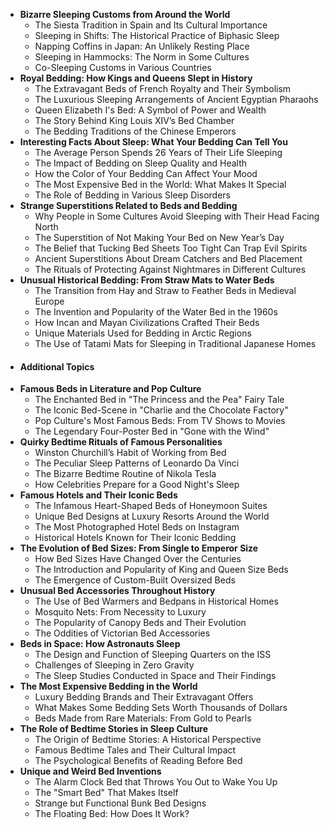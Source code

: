 - **Bizarre Sleeping Customs from Around the World**
	- The Siesta Tradition in Spain and Its Cultural Importance
	- Sleeping in Shifts: The Historical Practice of Biphasic Sleep
	- Napping Coffins in Japan: An Unlikely Resting Place
	- Sleeping in Hammocks: The Norm in Some Cultures
	- Co-Sleeping Customs in Various Countries
- **Royal Bedding: How Kings and Queens Slept in History**
	- The Extravagant Beds of French Royalty and Their Symbolism
	- The Luxurious Sleeping Arrangements of Ancient Egyptian Pharaohs
	- Queen Elizabeth I's Bed: A Symbol of Power and Wealth
	- The Story Behind King Louis XIV’s Bed Chamber
	- The Bedding Traditions of the Chinese Emperors
- **Interesting Facts About Sleep: What Your Bedding Can Tell You**
	- The Average Person Spends 26 Years of Their Life Sleeping
	- The Impact of Bedding on Sleep Quality and Health
	- How the Color of Your Bedding Can Affect Your Mood
	- The Most Expensive Bed in the World: What Makes It Special
	- The Role of Bedding in Various Sleep Disorders
- **Strange Superstitions Related to Beds and Bedding**
	- Why People in Some Cultures Avoid Sleeping with Their Head Facing North
	- The Superstition of Not Making Your Bed on New Year’s Day
	- The Belief that Tucking Bed Sheets Too Tight Can Trap Evil Spirits
	- Ancient Superstitions About Dream Catchers and Bed Placement
	- The Rituals of Protecting Against Nightmares in Different Cultures
- **Unusual Historical Bedding: From Straw Mats to Water Beds**
	- The Transition from Hay and Straw to Feather Beds in Medieval Europe
	- The Invention and Popularity of the Water Bed in the 1960s
	- How Incan and Mayan Civilizations Crafted Their Beds
	- Unique Materials Used for Bedding in Arctic Regions
	- The Use of Tatami Mats for Sleeping in Traditional Japanese Homes
- #### Additional Topics
- **Famous Beds in Literature and Pop Culture**
	- The Enchanted Bed in "The Princess and the Pea" Fairy Tale
	- The Iconic Bed-Scene in "Charlie and the Chocolate Factory"
	- Pop Culture's Most Famous Beds: From TV Shows to Movies
	- The Legendary Four-Poster Bed in "Gone with the Wind"
- **Quirky Bedtime Rituals of Famous Personalities**
	- Winston Churchill’s Habit of Working from Bed
	- The Peculiar Sleep Patterns of Leonardo Da Vinci
	- The Bizarre Bedtime Routine of Nikola Tesla
	- How Celebrities Prepare for a Good Night's Sleep
- **Famous Hotels and Their Iconic Beds**
	- The Infamous Heart-Shaped Beds of Honeymoon Suites
	- Unique Bed Designs at Luxury Resorts Around the World
	- The Most Photographed Hotel Beds on Instagram
	- Historical Hotels Known for Their Iconic Bedding
- **The Evolution of Bed Sizes: From Single to Emperor Size**
	- How Bed Sizes Have Changed Over the Centuries
	- The Introduction and Popularity of King and Queen Size Beds
	- The Emergence of Custom-Built Oversized Beds
- **Unusual Bed Accessories Throughout History**
	- The Use of Bed Warmers and Bedpans in Historical Homes
	- Mosquito Nets: From Necessity to Luxury
	- The Popularity of Canopy Beds and Their Evolution
	- The Oddities of Victorian Bed Accessories
- **Beds in Space: How Astronauts Sleep**
	- The Design and Function of Sleeping Quarters on the ISS
	- Challenges of Sleeping in Zero Gravity
	- The Sleep Studies Conducted in Space and Their Findings
- **The Most Expensive Bedding in the World**
	- Luxury Bedding Brands and Their Extravagant Offers
	- What Makes Some Bedding Sets Worth Thousands of Dollars
	- Beds Made from Rare Materials: From Gold to Pearls
- **The Role of Bedtime Stories in Sleep Culture**
	- The Origin of Bedtime Stories: A Historical Perspective
	- Famous Bedtime Tales and Their Cultural Impact
	- The Psychological Benefits of Reading Before Bed
- **Unique and Weird Bed Inventions**
	- The Alarm Clock Bed that Throws You Out to Wake You Up
	- The "Smart Bed" That Makes Itself
	- Strange but Functional Bunk Bed Designs
	- The Floating Bed: How Does It Work?